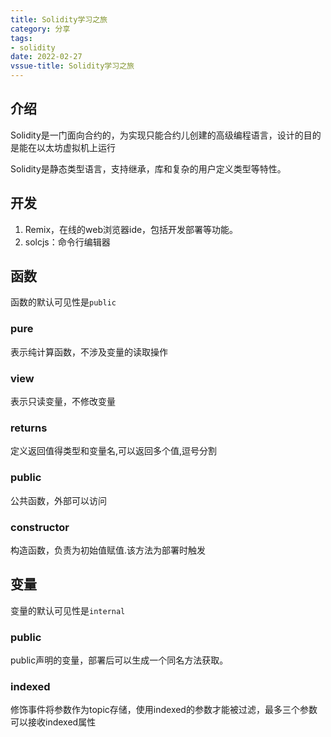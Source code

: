 ```yaml
---
title: Solidity学习之旅
category: 分享
tags:
- solidity
date: 2022-02-27
vssue-title: Solidity学习之旅
---
```

## 介绍

Solidity是一门面向合约的，为实现只能合约儿创建的高级编程语言，设计的目的是能在以太坊虚拟机上运行

Solidity是静态类型语言，支持继承，库和复杂的用户定义类型等特性。

## 开发

1. Remix，在线的web浏览器ide，包括开发部署等功能。
2. solcjs：命令行编辑器

## 函数

函数的默认可见性是`public`

### pure

表示纯计算函数，不涉及变量的读取操作

### view

表示只读变量，不修改变量

### returns

定义返回值得类型和变量名,可以返回多个值,逗号分割

### public

公共函数，外部可以访问

### constructor

构造函数，负责为初始值赋值.该方法为部署时触发

## 变量

变量的默认可见性是`internal`

### public

public声明的变量，部署后可以生成一个同名方法获取。

### indexed

修饰事件将参数作为topic存储，使用indexed的参数才能被过滤，最多三个参数可以接收indexed属性
